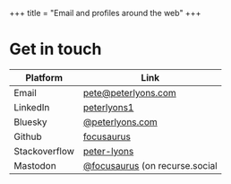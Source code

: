 +++
title = "Email and profiles around the web"
+++

<div class="contact">

# Get in touch

| Platform | Link |
| --- | --- |
| Email | <a href="mailto:pete@peterlyons.com">pete@peterlyons.com</a>|
| LinkedIn | <a href="https://www.linkedin.com/in/peterlyons1">peterlyons1</a> |
| Bluesky | <a href="https://bsky.app/profile/peterlyons.com">@peterlyons.com</a> |
| Github | <a href="https://github.com/focusaurus">focusaurus</a> |
| Stackoverflow | <a href="http://stackoverflow.com/users/266795/peter-lyons">peter-lyons</a> |
| Mastodon | <a href="https://recurse.social/@focusaurus">@focusaurus</a> (on recurse.social |

</div>
